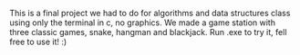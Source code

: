 This is a final project we had to do for algorithms and data structures class using only the terminal in c, no graphics.
We made a game station with three classic games, snake, hangman and blackjack.
Run .exe to try it, fell free to use it! :)
